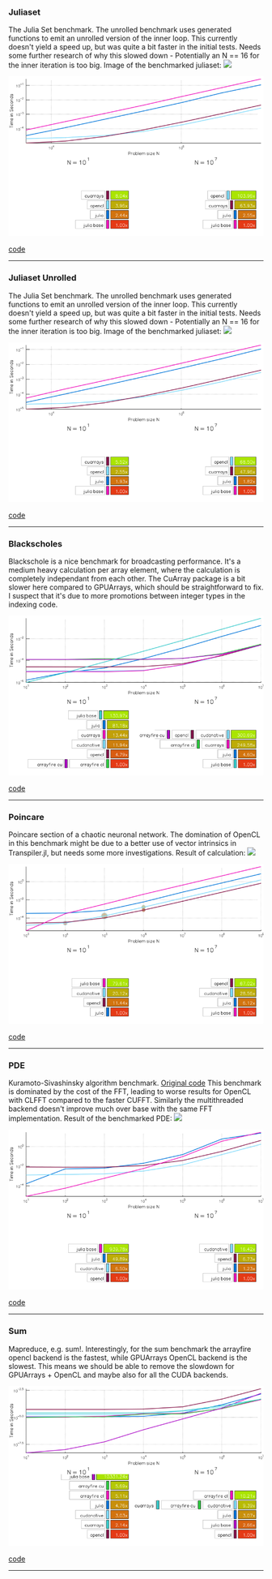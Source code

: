 ### Juliaset
The Julia Set benchmark.
The unrolled benchmark uses generated functions to emit an unrolled version of the inner loop.
This currently doesn't yield a speed up, but was quite a bit faster in the initial tests.
Needs some further research of why this slowed down - Potentially an N == 16 for the inner iteration is too big.
Image of the benchmarked juliaset:
![]("https://github.com/JuliaGPU/GPUBenchmarks.jl/blob/master/results/plots/juliaset_result.png?raw=true")

[![Juliaset](https://github.com/JuliaGPU/GPUBenchmarks.jl/blob/master/results/plots/Juliaset.png/?raw=true)](https://github.com/JuliaGPU/GPUBenchmarks.jl/blob/master/benchmark/juliaset.jl/)

[code](https://github.com/JuliaGPU/GPUBenchmarks.jl/blob/master/benchmark/juliaset.jl/)

___

### Juliaset Unrolled
The Julia Set benchmark.
The unrolled benchmark uses generated functions to emit an unrolled version of the inner loop.
This currently doesn't yield a speed up, but was quite a bit faster in the initial tests.
Needs some further research of why this slowed down - Potentially an N == 16 for the inner iteration is too big.
Image of the benchmarked juliaset:
![]("https://github.com/JuliaGPU/GPUBenchmarks.jl/blob/master/results/plots/juliaset_result.png?raw=true")

[![Juliaset Unrolled](https://github.com/JuliaGPU/GPUBenchmarks.jl/blob/master/results/plots/Juliaset%20Unrolled.png/?raw=true)](https://github.com/JuliaGPU/GPUBenchmarks.jl/blob/master/benchmark/juliaset.jl/)

[code](https://github.com/JuliaGPU/GPUBenchmarks.jl/blob/master/benchmark/juliaset.jl/)

___

### Blackscholes
Blackschole is a nice benchmark for broadcasting performance.
It's a medium heavy calculation per array element, where the calculation is completely
independant from each other.
The CuArray package is a bit slower here compared to GPUArrays, which should be straightforward to fix.
I suspect that it's due to more promotions between integer types in the indexing code.

[![Blackscholes](https://github.com/JuliaGPU/GPUBenchmarks.jl/blob/master/results/plots/Blackscholes.png/?raw=true)](https://github.com/JuliaGPU/GPUBenchmarks.jl/blob/master/benchmark/blackscholes.jl/)

[code](https://github.com/JuliaGPU/GPUBenchmarks.jl/blob/master/benchmark/blackscholes.jl/)

___

### Poincare
Poincare section of a chaotic neuronal network.
The domination of OpenCL in this benchmark might be due to a better use of vector intrinsics in Transpiler.jl, but needs some
more investigations.
Result of calculation:
![]("https://github.com/JuliaGPU/GPUBenchmarks.jl/blob/master/results/plots/poincare_result.png?raw=true")

[![Poincare](https://github.com/JuliaGPU/GPUBenchmarks.jl/blob/master/results/plots/Poincare.png/?raw=true)](https://github.com/JuliaGPU/GPUBenchmarks.jl/blob/master/benchmark/poincare.jl/)

[code](https://github.com/JuliaGPU/GPUBenchmarks.jl/blob/master/benchmark/poincare.jl/)

___

### PDE
Kuramoto-Sivashinsky algorithm benchmark.
[Original code](https://github.com/johnfgibson/julia-pde-benchmark/blob/master/1-Kuramoto-Sivashinksy-benchmark.ipynb)
This benchmark is dominated by the cost of the FFT, leading to worse results for OpenCL with
CLFFT compared to the faster CUFFT.
Similarly the multithreaded backend doesn't improve much over base with the same FFT implementation.
Result of the benchmarked PDE:
![]("https://github.com/JuliaGPU/GPUBenchmarks.jl/blob/master/results/plots/pde_result.png?raw=true")

[![PDE](https://github.com/JuliaGPU/GPUBenchmarks.jl/blob/master/results/plots/PDE.png/?raw=true)](https://github.com/JuliaGPU/GPUBenchmarks.jl/blob/master/benchmark/PDE.jl/)

[code](https://github.com/JuliaGPU/GPUBenchmarks.jl/blob/master/benchmark/PDE.jl/)

___

### Sum
Mapreduce, e.g. sum!.
Interestingly, for the sum benchmark the arrayfire opencl backend is the fastest, while GPUArrays OpenCL backend is the slowest.
This means we should be able to remove the slowdown for GPUArrays + OpenCL and maybe also for all the CUDA backends.

[![sum](https://github.com/JuliaGPU/GPUBenchmarks.jl/blob/master/results/plots/sum.png/?raw=true)](https://github.com/JuliaGPU/GPUBenchmarks.jl/blob/master/benchmark/mapreduce.jl/)

[code](https://github.com/JuliaGPU/GPUBenchmarks.jl/blob/master/benchmark/mapreduce.jl/)

___

